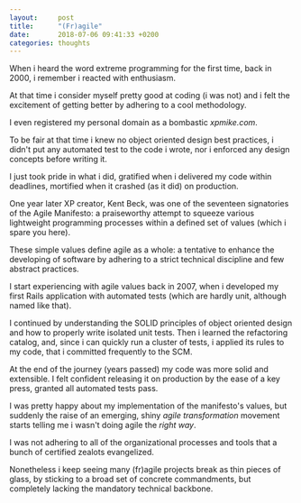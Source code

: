 ```yaml
---
layout:     post
title:      "(Fr)agile"
date:       2018-07-06 09:41:33 +0200
categories: thoughts
---
```


When i heard the word extreme programming for the first time, back in 2000, i remember i reacted with enthusiasm.

At that time i consider myself pretty good at coding (i was not) and i felt the excitement of getting better by adhering to a cool methodology.

I even registered my personal domain as a bombastic *xpmike.com*.

To be fair at that time i knew no object oriented design best practices, i didn't put any automated test to the code i wrote, nor i enforced any design concepts before writing it.

I just took pride in what i did, gratified when i delivered my code within deadlines, mortified when it crashed (as it did) on production.

One year later XP creator, Kent Beck, was one of the seventeen signatories of the Agile Manifesto: a praiseworthy attempt to squeeze various lightweight programming processes within a defined set of values (which i spare you here).

These simple values define agile as a whole: a tentative to enhance the developing of software by adhering to a strict technical discipline and few abstract practices.

I start experiencing with agile values back in 2007, when i developed my first Rails application with automated tests (which are hardly unit, although named like that).

I continued by understanding the SOLID principles of object oriented design and how to properly write isolated unit tests. Then i learned the refactoring catalog, and, since i can quickly run a cluster of tests, i applied its rules to my code, that i committed frequently to the SCM.

At the end of the journey (years passed) my code was more solid and extensible. I felt confident releasing it on production by the ease of a key press, granted all automated tests pass.

I was pretty happy about my implementation of the manifesto's values, but suddenly the raise of an emerging, shiny *agile transformation* movement starts telling me i wasn't doing agile the *right way*.

I was not adhering to all of the organizational processes and tools that a bunch of certified zealots evangelized.

Nonetheless i keep seeing many (fr)agile projects break as thin pieces of glass, by sticking to a broad set of concrete commandments, but completely lacking the mandatory technical backbone.
